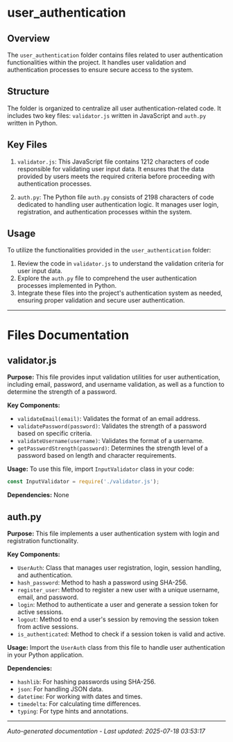 # user_authentication

## Overview
The `user_authentication` folder contains files related to user authentication functionalities within the project. It handles user validation and authentication processes to ensure secure access to the system.

## Structure
The folder is organized to centralize all user authentication-related code. It includes two key files: `validator.js` written in JavaScript and `auth.py` written in Python.

## Key Files
1. `validator.js`: This JavaScript file contains 1212 characters of code responsible for validating user input data. It ensures that the data provided by users meets the required criteria before proceeding with authentication processes.

2. `auth.py`: The Python file `auth.py` consists of 2198 characters of code dedicated to handling user authentication logic. It manages user login, registration, and authentication processes within the system.

## Usage
To utilize the functionalities provided in the `user_authentication` folder:
1. Review the code in `validator.js` to understand the validation criteria for user input data.
2. Explore the `auth.py` file to comprehend the user authentication processes implemented in Python.
3. Integrate these files into the project's authentication system as needed, ensuring proper validation and secure user authentication.

---

# Files Documentation

## validator.js

**Purpose:** This file provides input validation utilities for user authentication, including email, password, and username validation, as well as a function to determine the strength of a password.

**Key Components:**
- `validateEmail(email)`: Validates the format of an email address.
- `validatePassword(password)`: Validates the strength of a password based on specific criteria.
- `validateUsername(username)`: Validates the format of a username.
- `getPasswordStrength(password)`: Determines the strength level of a password based on length and character requirements.

**Usage:** To use this file, import `InputValidator` class in your code:
```javascript
const InputValidator = require('./validator.js');
```

**Dependencies:** None

## auth.py

**Purpose:** This file implements a user authentication system with login and registration functionality.

**Key Components:**
- `UserAuth`: Class that manages user registration, login, session handling, and authentication.
- `hash_password`: Method to hash a password using SHA-256.
- `register_user`: Method to register a new user with a unique username, email, and password.
- `login`: Method to authenticate a user and generate a session token for active sessions.
- `logout`: Method to end a user's session by removing the session token from active sessions.
- `is_authenticated`: Method to check if a session token is valid and active.

**Usage:** Import the `UserAuth` class from this file to handle user authentication in your Python application.

**Dependencies:**
- `hashlib`: For hashing passwords using SHA-256.
- `json`: For handling JSON data.
- `datetime`: For working with dates and times.
- `timedelta`: For calculating time differences.
- `typing`: For type hints and annotations.

---
*Auto-generated documentation - Last updated: 2025-07-18 03:53:17*
